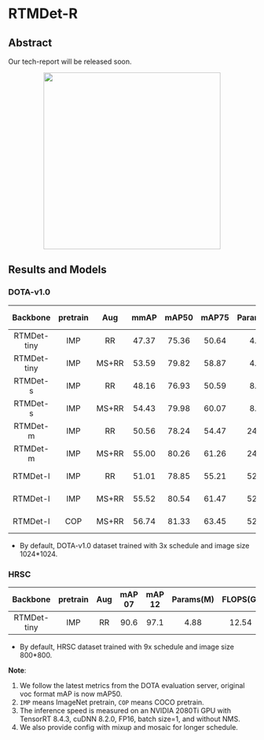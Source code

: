 # RTMDet-R

<!-- [ALGORITHM] -->

## Abstract

Our tech-report will be released soon.

<div align=center>
<img src="https://user-images.githubusercontent.com/11705038/204995787-ef739910-e196-42c7-a9db-c9c8e28a494d.jpg" height="360"/>
</div>

## Results and Models

### DOTA-v1.0

|  Backbone   | pretrain |  Aug  | mmAP  | mAP50 | mAP75 | Params(M) | FLOPS(G) | TRT-FP16-Latency(ms) |                          Config                          |                                                                                                             Download                                                                                                             |
| :---------: | :------: | :---: | :---: | :---: | :---: | :-------: | :------: | :------------------: | :------------------------------------------------------: | :------------------------------------------------------------------------------------------------------------------------------------------------------------------------------------------------------------------------------: |
| RTMDet-tiny |   IMP    |  RR   | 47.37 | 75.36 | 50.64 |   4.88    |  20.45   |         4.40         |        [config](./rotated_rtmdet_tiny-3x-dota.py)        |               [model](https://download.openmmlab.com/mmrotate/v1.0/rotated_rtmdet/rotated_rtmdet_tiny-3x-dota/) \| [log](https://download.openmmlab.com/mmrotate/v1.0/rotated_rtmdet/rotated_rtmdet_tiny-3x-dota/)               |
| RTMDet-tiny |   IMP    | MS+RR | 53.59 | 79.82 | 58.87 |   4.88    |  20.45   |         4.40         |      [config](./rotated_rtmdet_tiny-3x-dota_ms.py)       |            [model](https://download.openmmlab.com/mmrotate/v1.0/rotated_rtmdet/rotated_rtmdet_tiny-3x-dota_ms/) \| [log](https://download.openmmlab.com/mmrotate/v1.0/rotated_rtmdet/rotated_rtmdet_tiny-3x-dota_ms/)            |
|  RTMDet-s   |   IMP    |  RR   | 48.16 | 76.93 | 50.59 |   8.86    |  37.62   |         4.86         |         [config](./rotated_rtmdet_s-3x-dota.py)          |                  [model](https://download.openmmlab.com/mmrotate/v1.0/rotated_rtmdet/rotated_rtmdet_s-3x-dota/) \| [log](https://download.openmmlab.com/mmrotate/v1.0/rotated_rtmdet/rotated_rtmdet_s-3x-dota/)                  |
|  RTMDet-s   |   IMP    | MS+RR | 54.43 | 79.98 | 60.07 |   8.86    |  37.62   |         4.86         |        [config](./rotated_rtmdet_s-3x-dota_ms.py)        |               [model](https://download.openmmlab.com/mmrotate/v1.0/rotated_rtmdet/rotated_rtmdet_s-3x-dota_ms/) \| [log](https://download.openmmlab.com/mmrotate/v1.0/rotated_rtmdet/rotated_rtmdet_s-3x-dota_ms/)               |
|  RTMDet-m   |   IMP    |  RR   | 50.56 | 78.24 | 54.47 |   24.67   |  99.76   |         7.82         |         [config](./rotated_rtmdet_m-3x-dota.py)          |                  [model](https://download.openmmlab.com/mmrotate/v1.0/rotated_rtmdet/rotated_rtmdet_m-3x-dota/) \| [log](https://download.openmmlab.com/mmrotate/v1.0/rotated_rtmdet/rotated_rtmdet_m-3x-dota/)                  |
|  RTMDet-m   |   IMP    | MS+RR | 55.00 | 80.26 | 61.26 |   24.67   |  99.76   |         7.82         |        [config](./rotated_rtmdet_m-3x-dota_ms.py)        |               [model](https://download.openmmlab.com/mmrotate/v1.0/rotated_rtmdet/rotated_rtmdet_m-3x-dota_ms/) \| [log](https://download.openmmlab.com/mmrotate/v1.0/rotated_rtmdet/rotated_rtmdet_m-3x-dota_ms/)               |
|  RTMDet-l   |   IMP    |  RR   | 51.01 | 78.85 | 55.21 |   52.27   |  204.21  |        10.82         |         [config](./rotated_rtmdet_l-3x-dota.py)          |                  [model](https://download.openmmlab.com/mmrotate/v1.0/rotated_rtmdet/rotated_rtmdet_l-3x-dota/) \| [log](https://download.openmmlab.com/mmrotate/v1.0/rotated_rtmdet/rotated_rtmdet_l-3x-dota/)                  |
|  RTMDet-l   |   IMP    | MS+RR | 55.52 | 80.54 | 61.47 |   52.27   |  204.21  |        10.82         |        [config](./rotated_rtmdet_l-3x-dota_ms.py)        |               [model](https://download.openmmlab.com/mmrotate/v1.0/rotated_rtmdet/rotated_rtmdet_l-3x-dota_ms/) \| [log](https://download.openmmlab.com/mmrotate/v1.0/rotated_rtmdet/rotated_rtmdet_l-3x-dota_ms/)               |
|  RTMDet-l   |   COP    | MS+RR | 56.74 | 81.33 | 63.45 |   52.27   |  204.21  |        10.82         | [config](./rotated_rtmdet_l-coco_pretrain-3x-dota_ms.py) | [model](https://download.openmmlab.com/mmrotate/v1.0/rotated_rtmdet/rotated_rtmdet_l-coco_pretrain-3x-dota_ms/) \| [log](https://download.openmmlab.com/mmrotate/v1.0/rotated_rtmdet/rotated_rtmdet_l-coco_pretrain-3x-dota_ms/) |

- By default, DOTA-v1.0 dataset trained with 3x schedule and image size 1024\*1024.

### HRSC

|  Backbone   | pretrain | Aug | mAP 07 | mAP 12 | Params(M) | FLOPS(G) |                   Config                   |                                                                                                                                           Download                                                                                                                                           |
| :---------: | :------: | :-: | :----: | :----: | :-------: | :------: | :----------------------------------------: | :------------------------------------------------------------------------------------------------------------------------------------------------------------------------------------------------------------------------------------------------------------------------------------------: |
| RTMDet-tiny |   IMP    | RR  |  90.6  |  97.1  |   4.88    |  12.54   | [config](./rotated_rtmdet_tiny-9x-hrsc.py) | [model](https://download.openmmlab.com/mmrotate/v1.0/rotated_rtmdet/rotated_rtmdet_tiny-9x-hrsc/rotated_rtmdet_tiny-9x-hrsc-9f2e3ca6.pth) \| [log](https://download.openmmlab.com/mmrotate/v1.0/rotated_rtmdet/rotated_rtmdet_tiny-9x-hrsc/rotated_rtmdet_tiny-9x-hrsc-20221125_145920.json) |

- By default, HRSC dataset trained with 9x schedule and image size 800\*800.

**Note**:

1. We follow the latest metrics from the DOTA evaluation server, original voc format mAP is now mAP50.
2. `IMP` means ImageNet pretrain, `COP` means COCO pretrain.
3. The inference speed is measured on an NVIDIA 2080Ti GPU with TensorRT 8.4.3, cuDNN 8.2.0, FP16, batch size=1, and
   without NMS.
4. We also provide config with mixup and mosaic for longer schedule.
